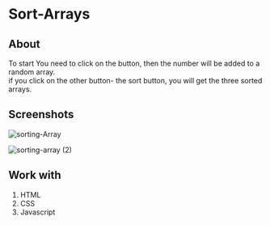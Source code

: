 # Sort-Arrays

## About 

To start You need to click on the button, then the number will be added to a random array.  
if you click on the other button- the sort button, you will get the three sorted arrays.

## Screenshots
![sorting-Array](https://user-images.githubusercontent.com/89860312/148685563-cdb44b3c-7068-47f2-beec-77464228581c.png)

![sorting-array (2)](https://user-images.githubusercontent.com/89860312/148685567-f631afa3-bbc9-4b57-8011-6685b8830a88.png)

## Work with

1. HTML
2. CSS
3. Javascript
